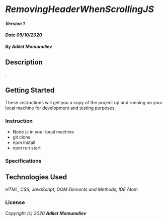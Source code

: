 # _RemovingHeaderWhenScrollingJS_

#### _Version 1_
#### _Date 09/10/2020_
#### By _**Adilet Momunaliev**_

## Description

_._

## Getting Started

These instructions will get you a copy of the project up and running on your local machine for development and testing purposes.

### Instruction

* Node js in your local machine
* git clone
* npm install
* npm run start
### Specifications

## Technologies Used

_HTML, CSS, JavaScript, DOM Elements and Methods, IDE Atom_

### License

*_Copyright (c) 2020 **Adilet Momunaliev**_*
